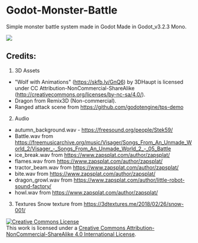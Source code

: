 # Godot-Monster-Battle
Simple monster battle system made in Godot
Made in Godot_v3.2.3 Mono.

![](Media/monster-battle.gif)

## Credits:
1) 3D Assets
- "Wolf with Animations" (https://skfb.ly/GnQ6) by 3DHaupt is licensed under CC Attribution-NonCommercial-ShareAlike (http://creativecommons.org/licenses/by-nc-sa/4.0/).
- Dragon from Remix3D (Non-commercial).
- Ranged attack scene from https://github.com/godotengine/tps-demo
2) Audio
- autumn_background.wav - https://freesound.org/people/Stek59/
- Battle.wav from https://freemusicarchive.org/music/Visager/Songs_From_An_Unmade_World_2/Visager_-_Songs_From_An_Unmade_World_2_-_05_Battle
- ice_break.wav from https://www.zapsplat.com/author/zapsplat/
- flames.wav from https://www.zapsplat.com/author/zapsplat/
- tractor_beam.wav from https://www.zapsplat.com/author/zapsplat/
- bite.wav from https://www.zapsplat.com/author/zapsplat/
- dragon_growl.wav from https://www.zapsplat.com/author/little-robot-sound-factory/
- howl.wav from https://www.zapsplat.com/author/zapsplat/
3) Textures
Snow texture from https://3dtextures.me/2018/02/26/snow-001/

<a rel="license" href="http://creativecommons.org/licenses/by-nc-sa/4.0/"><img alt="Creative Commons License" style="border-width:0" src="https://i.creativecommons.org/l/by-nc-sa/4.0/88x31.png" /></a><br />This work is licensed under a <a rel="license" href="http://creativecommons.org/licenses/by-nc-sa/4.0/">Creative Commons Attribution-NonCommercial-ShareAlike 4.0 International License</a>.
